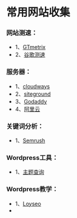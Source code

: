 # 常用网站收集  
### 网站测速：  
- 1、[GTmetrix](https://gtmetrix.com/)  
- 2、[谷歌测速](https://pagespeed.web.dev/)  
### 服务器：  
- 1、[cloudways](https://platform.cloudways.com/server)
- 2、[siteground](https://www.siteground.com/)
- 3、[Godaddy](https://account.godaddy.com/products)
- 4、[阿里云](https://account.aliyun.com/)  
### 关键词分析：  
- 1、[Semrush](https://zh.semrush.com/projects/)  
### Wordpress工具：  
- 1、[主题查询](https://whatwpthemeisthat.com/)  
### Wordpress教学：  
- 1、[Loyseo](https://loyseo.com/)  
- 
